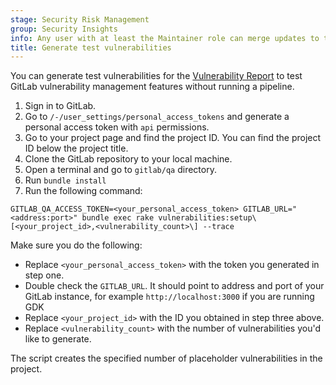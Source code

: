 ```yaml
---
stage: Security Risk Management
group: Security Insights
info: Any user with at least the Maintainer role can merge updates to this content. For details, see https://docs.gitlab.com/ee/development/development_processes.html#development-guidelines-review.
title: Generate test vulnerabilities
---
```


You can generate test vulnerabilities for the [Vulnerability Report](../../user/application_security/vulnerability_report/index.md) to test GitLab
vulnerability management features without running a pipeline.

1. Sign in to GitLab.
1. Go to `/-/user_settings/personal_access_tokens` and generate a personal access token with `api` permissions.
1. Go to your project page and find the project ID. You can find the project ID below the project title.
1. Clone the GitLab repository to your local machine.
1. Open a terminal and go to `gitlab/qa` directory.
1. Run `bundle install`
1. Run the following command:

```shell
GITLAB_QA_ACCESS_TOKEN=<your_personal_access_token> GITLAB_URL="<address:port>" bundle exec rake vulnerabilities:setup\[<your_project_id>,<vulnerability_count>\] --trace
```

Make sure you do the following:

- Replace `<your_personal_access_token>` with the token you generated in step one.
- Double check the `GITLAB_URL`. It should point to address and port of your GitLab instance, for example `http://localhost:3000` if you are running GDK
- Replace `<your_project_id>` with the ID you obtained in step three above.
- Replace `<vulnerability_count>` with the number of vulnerabilities you'd like to generate.

The script creates the specified number of placeholder vulnerabilities in the project.
